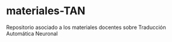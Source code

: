 # materiales-TAN
Repositorio asociado a los materiales docentes sobre Traducción Automática Neuronal
